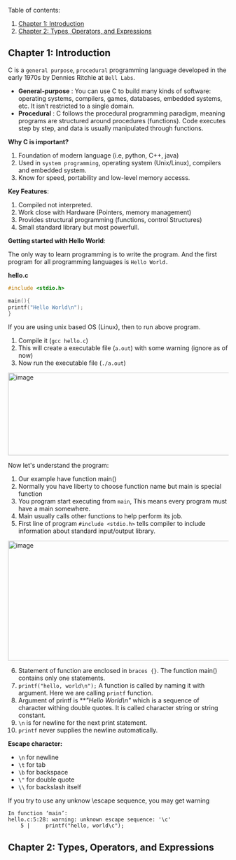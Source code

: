 Table of contents:
1. [Chapter 1: Introduction](#chapter-1-introduction)
2. [Chapter 2: Types, Operators, and Expressions](#chapter-2-types-operators-and-expressions) 

## Chapter 1: Introduction

C is a `general purpose`, `procedural` programming language developed in the early
1970s by Dennies Ritchie at `Bell Labs`.
- **General-purpose** : You can use C to build many kinds of software: operating systems, compilers, games, databases, embedded systems, etc. It isn’t restricted to a single domain.
- **Procedural** : C follows the procedural programming paradigm, meaning programs are structured around procedures (functions). Code executes step by step, and data is usually manipulated through functions.

**Why C is important?**
1. Foundation of modern language (i.e, python, C++, java)
2. Used in `system programming`, operating system (Unix/Linux), compilers and embedded system.
3. Know for speed, portability and low-level memory accesss.

**Key Features**:
1. Compiled not interpreted.
2. Work close with Hardware (Pointers, memory management)
3. Provides structural programming (functions, control Structures)
4. Small standard library but most powerfull.

**Getting started with Hello World**:

The only way to learn programming is to write the program. And the first program
for all programming languages is `Hello World.`

**hello.c**
```c
#include <stdio.h>

main(){
printf("Hello World\n");
}
```

If you are using unix based OS (Linux), then to run above program.
1. Compile it (`gcc hello.c`)
2. This will create a executable file (`a.out`) with some warning (ignore as of now)
3. Now run the executable file (`./a.out`)

<img width="699" height="189" alt="image" src="https://github.com/user-attachments/assets/14ea2358-f641-4be7-aa97-bf3e72820065" />

Now let's understand the program:
1. Our example have function main()
2. Normally you have liberty to choose function name but main is special function
3. You program start executing from `main`, This means every program must have a main somewhere.
4. Main usually calls other functions to help perform its job.
5. First line of program `#include <stdio.h>` tells compiler to include information about standard
input/output library.
<img width="692" height="274" alt="image" src="https://github.com/user-attachments/assets/0c6086d9-86b6-4c47-9c0a-d85d2e8821e7" />

6. Statement of function are enclosed in `braces {}`. The function main() contains only one statements.
7. `printf("hello, world\n");` A function is called by naming it with argument. Here we are calling `printf` function.
8. Argument of printf is ***"Hello World\n"* which is a sequence of character withing double quotes. It is called character string or string constant.
9. `\n` is for newline for the next print statement.
10. `printf` never supplies the newline automatically.

**Escape character:**
- `\n` for newline
- `\t` for tab
- `\b` for backspace
- `\"` for double quote
- `\\` for backslash itself

If you try to use any unknow \escape sequence, you may get warning
```
In function ‘main’:
hello.c:5:28: warning: unknown escape sequence: '\c'
    5 |     printf("hello, world\c");
```

## Chapter 2: Types, Operators, and Expressions
